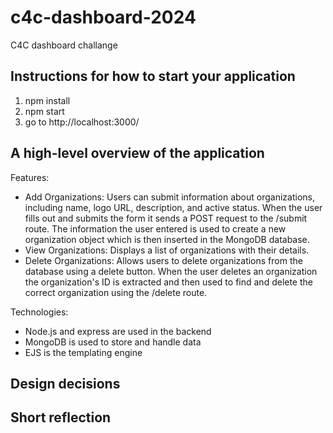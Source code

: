 # c4c-dashboard-2024
C4C dashboard challange

## Instructions for how to start your application
1. npm install
2. npm start
3. go to http://localhost:3000/

## A high-level overview of the application

Features:
- Add Organizations: Users can submit information about organizations, including name, logo URL, description, and active status. When the user fills out and submits the form it sends a POST request to the /submit route. The information the user entered is used to create a new organization object which is then inserted in the MongoDB database. 
- View Organizations: Displays a list of organizations with their details. 
- Delete Organizations: Allows users to delete organizations from the database using a delete button. When the user deletes an organization the organization's ID is extracted and then used to find and delete the correct organization using the /delete route.

Technologies:
- Node.js and express are used in the backend
- MongoDB is used to store and handle data
- EJS is the templating engine

## Design decisions
## Short reflection
